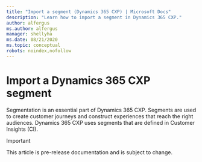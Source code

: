 ```yaml
---
title: "Import a segment (Dynamics 365 CXP) | Microsoft Docs"
description: "Learn how to import a segment in Dynamics 365 CXP."
author: alfergus
ms.author: alfergus
manager: shellyha
ms.date: 08/21/2020
ms.topic: conceptual
robots: noindex,nofollow
---
```


# Import a Dynamics 365 CXP segment

Segmentation is an essential part of Dynamics 365 CXP. Segments are used to create customer journeys and construct experiences that reach the right audiences. Dynamics 365 CXP uses segments that are defined in Customer Insights (CI).

> [!IMPORTANT]
> This article is pre-release documentation and is subject to change.

